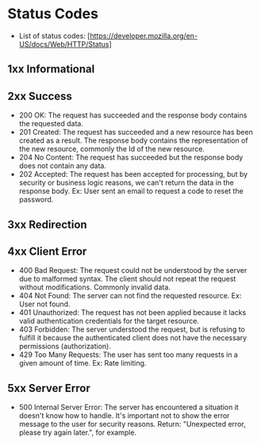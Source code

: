 # Status Codes

- List of status codes: [https://developer.mozilla.org/en-US/docs/Web/HTTP/Status]

## 1xx Informational

## 2xx Success

- 200 OK: The request has succeeded and the response body contains the requested data.
- 201 Created: The request has succeeded and a new resource has been created as a result. The response body contains the representation of the new resource, commonly the Id of the new resource.
- 204 No Content: The request has succeeded but the response body does not contain any data.
- 202 Accepted: The request has been accepted for processing, but by security or business logic reasons, we can't return the data in the response body. Ex: User sent an email to request a code to reset the password.

## 3xx Redirection

## 4xx Client Error

- 400 Bad Request: The request could not be understood by the server due to malformed syntax. The client should not repeat the request without modifications. Commonly invalid data.
- 404 Not Found: The server can not find the requested resource. Ex: User not found.
- 401 Unauthorized: The request has not been applied because it lacks valid authentication credentials for the target resource.
- 403 Forbidden: The server understood the request, but is refusing to fulfill it because the authenticated client does not have the necessary permissions (authorization).
- 429 Too Many Requests: The user has sent too many requests in a given amount of time. Ex: Rate limiting.

## 5xx Server Error

- 500 Internal Server Error: The server has encountered a situation it doesn't know how to handle. It's important not to show the error message to the user for security reasons. Return: "Unexpected error, please try again later.", for example.

